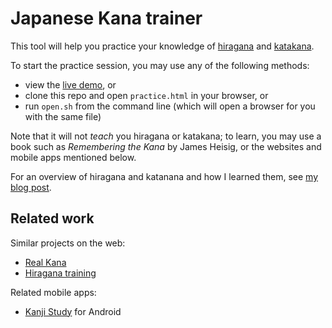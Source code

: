 # Japanese Kana trainer

This tool will help you practice your knowledge of
[hiragana](https://en.wikipedia.org/wiki/Hiragana) and
[katakana](https://en.wikipedia.org/wiki/Katakana).

To start the practice session, you may use any of the following methods:

* view the [live demo](https://mbrukman.github.io/polyglot/lang/ja/kana/practice.html), or
* clone this repo and open `practice.html` in your browser, or
* run `open.sh` from the command line (which will open a browser for you with
  the same file)

Note that it will not _teach_ you hiragana or katakana; to learn, you may use a
book such as _Remembering the Kana_ by James Heisig, or the websites and mobile
apps mentioned below.

For an overview of hiragana and katanana and how I learned them, see [my blog
post][my-blog-post].

## Related work

Similar projects on the web:

* [Real Kana](https://realkana.com/)
* [Hiragana training](http://hiragana.training/)

Related mobile apps:

* [Kanji Study](https://play.google.com/store/apps/details?id=com.mindtwisted.kanjistudy) for Android


[my-blog-post]: https://misha.brukman.net/blog/2020/01/learning-japanese-hiragana-and-katakana/
